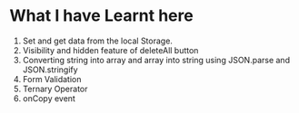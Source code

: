 # What I have Learnt here
1. Set and get data from the local Storage.
2. Visibility and hidden feature of deleteAll button
3. Converting string into array and array into string using JSON.parse and JSON.stringify
4. Form Validation
5. Ternary Operator
6. onCopy event